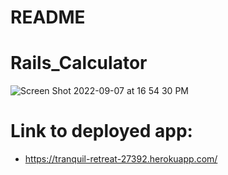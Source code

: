 # README

# Rails_Calculator

![Screen Shot 2022-09-07 at 16 54 30 PM](https://user-images.githubusercontent.com/76020277/188978068-0a288e99-9839-4f3c-8d6b-9fb11509c48d.png)

# Link to deployed app: 
- https://tranquil-retreat-27392.herokuapp.com/
